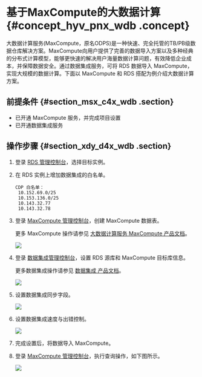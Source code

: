 # 基于MaxCompute的大数据计算 {#concept_hyv_pnx_wdb .concept}

大数据计算服务\(MaxCompute，原名ODPS\)是一种快速、完全托管的TB/PB级数据仓库解决方案。MaxCompute向用户提供了完善的数据导入方案以及多种经典的分布式计算模型，能够更快速的解决用户海量数据计算问题，有效降低企业成本，并保障数据安全。通过数据集成服务，可将 RDS 数据导入 MaxCompute，实现大规模的数据计算。下面以 MaxCompute 和 RDS 搭配为例介绍大数据计算方案。

## 前提条件 {#section_msx_c4x_wdb .section}

-   已开通 MaxCompute 服务，并完成项目设置
-   已开通数据集成服务

## 操作步骤 {#section_xdy_d4x_wdb .section}

1.  登录 [RDS 管理控制台](https://rds.console.aliyun.com/)，选择目标实例。
2.  在 RDS 实例上增加数据集成的白名单。

    ```
    CDP 白名单：    
     10.152.69.0/25  
     10.153.136.0/25  
     10.143.32.77  
     10.143.32.78
    ```

3.  登录 [MaxCompute 管理控制台](https://odps.console.aliyun.com/)，创建 MaxCompute 数据表。

    更多 MaxCompute 操作请参见 [大数据计算服务 MaxCompute 产品文档](https://help.aliyun.com/product/8314999_27797.html)。

    ![](http://static-aliyun-doc.oss-cn-hangzhou.aliyuncs.com/assets/img/8003/3213_zh-CN.png)

4.  登录 [数据集成管理控制台](https://cdp.console.aliyun.com/)，设置 RDS 源库和 MaxCompute 目标库信息。

    更多数据集成操作请参见 [数据集成 产品文档](https://help.aliyun.com/product/8315095_dataintegration.html)。

    ![](http://static-aliyun-doc.oss-cn-hangzhou.aliyuncs.com/assets/img/8003/3214_zh-CN.png)

5.  设置数据集成同步字段。

    ![](http://static-aliyun-doc.oss-cn-hangzhou.aliyuncs.com/assets/img/8003/3215_zh-CN.png)

6.  设置数据集成速度与出错控制。

    ![](http://static-aliyun-doc.oss-cn-hangzhou.aliyuncs.com/assets/img/8003/3216_zh-CN.png)

7.  完成设置后，将数据导入 MaxCompute。
8.  登录 [MaxCompute 管理控制台](https://odps.console.aliyun.com/)，执行查询操作，如下图所示。

    ![](http://static-aliyun-doc.oss-cn-hangzhou.aliyuncs.com/assets/img/8003/3217_zh-CN.png)


